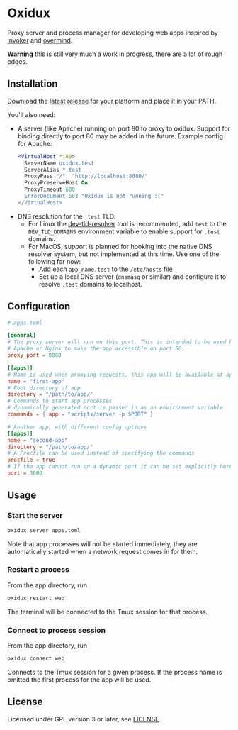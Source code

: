 Oxidux
======

Proxy server and process manager for developing web apps inspired by
[invoker](http://invoker.codemancers.com/) and
[overmind](https://github.com/DarthSim/overmind).


**Warning** this is still very much a work in progress, there are a lot of rough
edges.

## Installation

Download the [latest release](https://github.com/jonmast/oxidux/releases/latest)
for your platform and place it in your PATH.

You'll also need:
- A server (like Apache) running on port 80 to proxy to oxidux. Support for
  binding directly to port 80 may be added in the future.
  Example config for Apache:
  ```apache
  <VirtualHost *:80>
    ServerName oxidux.test
    ServerAlias *.test
    ProxyPass "/"  "http://localhost:8080/"
    ProxyPreserveHost On
    ProxyTimeout 600
    ErrorDocument 503 "Oxidux is not running :("
  </VirtualHost>
  ```
- DNS resolution for the `.test` TLD.
  - For Linux the [dev-tld-resolver](https://github.com/puma/dev-tld-resolver)
    tool is recommended, add `test` to the `DEV_TLD_DOMAINS` environment
    variable to enable support for `.test` domains.
  - For MacOS, support is planned for hooking into the native DNS resolver
    system, but not implemented at this time. Use one of the following for now:
    - Add each `app_name.test` to the `/etc/hosts` file
    - Set up a local DNS server (`dnsmasq` or similar) and configure it to
      resolve `.test` domains to localhost.

## Configuration
```toml
# apps.toml

[general]
# The proxy server will run on this port. This is intended to be used behind
# Apache or Nginx to make the app accessible on port 80.
proxy_port = 8080

[[apps]]
# Name is used when proxying requests, this app will be available at app.test
name = "first-app"
# Root directory of app
directory = "/path/to/app/"
# Commands to start app processes
# dynamically generated port is passed in as an environment variable
commands = { app = "scripts/server -p $PORT" }

# Another app, with different config options
[[apps]]
name = "second-app"
directory = "/path/to/app/"
# A Procfile can be used instead of specifying the commands
procfile = true
# If the app cannot run on a dynamic port it can be set explicitly here
port = 3000
```

## Usage

### Start the server
```bash
oxidux server apps.toml
```

Note that app processes will not be started immediately, they are automatically
started when a network request comes in for them.

### Restart a process
From the app directory, run
```bash
oxidux restart web
```

The terminal will be connected to the Tmux session for that process.

### Connect to process session
From the app directory, run
```bash
oxidux connect web
```

Connects to the Tmux session for a given process. If the process name is omitted
the first process for the app will be used.

## License
Licensed under GPL version 3 or later, see [LICENSE](LICENSE.md).
